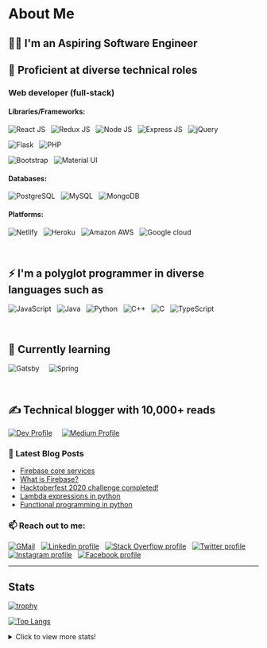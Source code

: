 # About Me

## 👨‍💻 I'm an Aspiring Software Engineer

## 🚀 Proficient at diverse technical roles

### Web developer (full-stack)

#### Libraries/Frameworks:

![React JS](https://img.shields.io/badge/React-20232A?style=for-the-badge&logo=react&logoColor=61DAFB)
&nbsp;
![Redux JS](https://img.shields.io/badge/Redux-593D88?style=for-the-badge&logo=redux&logoColor=white)
&nbsp;
![Node JS](https://img.shields.io/badge/Node.js-43853D?style=for-the-badge&logo=node.js&logoColor=white)
&nbsp;
![Express JS](https://img.shields.io/badge/Express.js-404D59?style=for-the-badge)
&nbsp;
![jQuery](https://img.shields.io/badge/jQuery-0769AD?style=for-the-badge&logo=jquery&logoColor=white)
&nbsp;


![Flask](https://img.shields.io/badge/Flask-000000?style=for-the-badge&logo=flask&logoColor=white)
&nbsp;
![PHP](	https://img.shields.io/badge/PHP-777BB4?style=for-the-badge&logo=php&logoColor=white)
&nbsp;


![Bootstrap](https://img.shields.io/badge/Bootstrap-563D7C?style=for-the-badge&logo=bootstrap&logoColor=white)
&nbsp;
![Material UI](https://img.shields.io/badge/Material--UI-0081CB?style=for-the-badge&logo=material-ui&logoColor=white)
&nbsp;


#### Databases:

![PostgreSQL](https://img.shields.io/badge/PostgreSQL-316192?style=for-the-badge&logo=postgresql&logoColor=white)
&nbsp;
![MySQL](https://img.shields.io/badge/MySQL-00000F?style=for-the-badge&logo=mysql&logoColor=white)
&nbsp;
![MongoDB](https://img.shields.io/badge/MongoDB-4EA94B?style=for-the-badge&logo=mongodb&logoColor=white)
&nbsp;


#### Platforms:

![Netlify](https://img.shields.io/badge/Netlify-00C7B7?style=for-the-badge&logo=netlify&logoColor=white)
&nbsp;
![Heroku](https://img.shields.io/badge/Heroku-430098?style=for-the-badge&logo=heroku&logoColor=white)
&nbsp;
![Amazon AWS](https://img.shields.io/badge/Amazon_AWS-232F3E?style=for-the-badge&logo=amazon-aws&logoColor=white)
&nbsp;
![Google cloud](https://img.shields.io/badge/Google_Cloud-4285F4?style=for-the-badge&logo=google-cloud&logoColor=white)
&nbsp;

<br />

## ⚡ I'm a polyglot programmer in diverse languages such as 

![JavaScript](https://img.shields.io/badge/JavaScript-323330?style=for-the-badge&logo=javascript&logoColor=F7DF1E)
&nbsp;
![Java](https://img.shields.io/badge/Java-ED8B00?style=for-the-badge&logo=java&logoColor=white)
&nbsp;
![Python](https://img.shields.io/badge/Python-3776AB?style=for-the-badge&logo=python&logoColor=white)
&nbsp;
![C++](https://img.shields.io/badge/C%2B%2B-00599C?style=for-the-badge&logo=c%2B%2B&logoColor=white)
&nbsp;
![C](https://img.shields.io/badge/C-00599C?style=for-the-badge&logo=c&logoColor=white)
&nbsp;
![TypeScript](https://img.shields.io/badge/TypeScript-007ACC?style=for-the-badge&logo=typescript&logoColor=white)
&nbsp;

<br />

## 🌱 Currently learning

![Gatsby](https://img.shields.io/badge/Gatsby-663399?style=for-the-badge&logo=gatsby&logoColor=white)
&nbsp;
&nbsp;
![Spring](https://img.shields.io/badge/Spring-6DB33F?style=for-the-badge&logo=spring&logoColor=white)

<br />

## ✍ Technical blogger with 10,000+ reads

<a href="https://dev.to/aswin2001barath" target="_blank">![Dev Profile](https://img.shields.io/badge/dev.to-0A0A0A?style=for-the-badge&logo=dev.to&logoColor=white)</a>
&nbsp;
&nbsp;
<a href="https://medium.com/@aswin2001barath" target="_blank">![Medium Profile](https://img.shields.io/badge/Medium-12100E?style=for-the-badge&logo=medium&logoColor=white)</a>

### 📕 Latest Blog Posts
<!-- BLOG-POST-LIST:START -->
- [Firebase core services](https://dev.to/aswin2001barath/firebase-core-services-4hkl)
- [What is Firebase?](https://dev.to/aswin2001barath/what-is-firebase-3f35)
- [Hacktoberfest 2020 challenge completed!](https://dev.to/aswin2001barath/hacktoberfest-2020-challenge-completed-31c2)
- [Lambda expressions in python](https://dev.to/aswin2001barath/lambda-expressions-in-python-5ffg)
- [Functional programming in python](https://dev.to/aswin2001barath/functional-programming-in-python-42fi)
<!-- BLOG-POST-LIST:END -->


### 📫 Reach out to me:

<a href="mailto:aswin2001barath@gmail.com" target="_blank">![GMail](https://img.shields.io/badge/Gmail-D14836?style=for-the-badge&logo=gmail&logoColor=white)</a>
&nbsp;
<a href="https://www.linkedin.com/in/aswin-barath/" target="_blank">![Linkedin profile](https://img.shields.io/badge/LinkedIn-0077B5?style=for-the-badge&logo=linkedin&logoColor=white)</a>
&nbsp;
<a href="https://stackoverflow.com/users/13064312/aswin-barath?tab=profile" target="_blank">![Stack Overflow profile](https://img.shields.io/badge/Stack_Overflow-FE7A16?style=for-the-badge&logo=stack-overflow&logoColor=white)</a>
&nbsp;
<a href="https://twitter.com/AswinBarath2" target="_blank">![Twitter profile](ttps://img.shields.io/badge/Twitter-1DA1F2?style=for-the-badge&logo=twitter&logoColor=white)</a>
&nbsp;
<a href="https://www.instagram.com/aswin_barath_/" target="_blank">![Instagram profile](https://img.shields.io/badge/Instagram-E4405F?style=for-the-badge&logo=instagram&logoColor=white)</a>
&nbsp;
<a href="https://www.facebook.com/profile.php?id=100011683902531e" target="_blank">![Facebook profile](https://img.shields.io/badge/Facebook-1877F2?style=for-the-badge&logo=facebook&logoColor=white)</a>
&nbsp;



---

## Stats
[![trophy](https://github-profile-trophy.vercel.app/?username=AswinBarath&title=Commit,Issues,PullRequest,Repositories,MultiLanguage&margin-w=15&margin-h=15&theme=onedark)](https://github.com/ryo-ma/github-profile-trophy)

[![Top Langs](https://github-readme-stats.vercel.app/api/top-langs/?username=AswinBarath&layout=compact&langs_count=8)](https://github.com/anuraghazra/github-readme-stats)
<!-- [![willianrod's wakatime stats](https://github-readme-stats.vercel.app/api/wakatime?username=AswinBarath&layout=compact)](https://github.com/anuraghazra/github-readme-stats) -->

<details>
  <summary>Click to view more stats!</summary>
    <!--START_SECTION:waka-->

![Lines of code](https://img.shields.io/badge/From%20Hello%20World%20I%27ve%20Written-516972%20lines%20of%20code-blue)

**🐱 My Github Data** 

> 🏆 724 Contributions in the Year 2021
 > 
> 📦 174.2 kB Used in Github's Storage 
 > 
> 🚫 Not Opted to Hire
 > 
> 📜 67 Public Repositories 
 > 
> 🔑 1 Private Repository 
 > 
**I'm a Night 🦉** 

```text
🌞 Morning    125 commits    █████░░░░░░░░░░░░░░░░░░░░   20.1% 
🌆 Daytime    154 commits    ██████░░░░░░░░░░░░░░░░░░░   24.76% 
🌃 Evening    312 commits    ████████████░░░░░░░░░░░░░   50.16% 
🌙 Night      31 commits     █░░░░░░░░░░░░░░░░░░░░░░░░   4.98%

```
📅 **I'm Most Productive on Thursday** 

```text
Monday       76 commits     ███░░░░░░░░░░░░░░░░░░░░░░   12.22% 
Tuesday      104 commits    ████░░░░░░░░░░░░░░░░░░░░░   16.72% 
Wednesday    87 commits     ███░░░░░░░░░░░░░░░░░░░░░░   13.99% 
Thursday     114 commits    ████░░░░░░░░░░░░░░░░░░░░░   18.33% 
Friday       68 commits     ██░░░░░░░░░░░░░░░░░░░░░░░   10.93% 
Saturday     91 commits     ███░░░░░░░░░░░░░░░░░░░░░░   14.63% 
Sunday       82 commits     ███░░░░░░░░░░░░░░░░░░░░░░   13.18%

```


📊 **This Week I Spent My Time On** 

```text
⌚︎ Time Zone: Asia/Kolkata

💬 Programming Languages: 
Java                     5 hrs 16 mins       ██████████████████░░░░░░░   71.67% 
JavaScript               50 mins             ██░░░░░░░░░░░░░░░░░░░░░░░   11.46% 
Markdown                 42 mins             ██░░░░░░░░░░░░░░░░░░░░░░░   9.58% 
HTML                     16 mins             █░░░░░░░░░░░░░░░░░░░░░░░░   3.85% 
CSS                      15 mins             ░░░░░░░░░░░░░░░░░░░░░░░░░   3.45%

🔥 Editors: 
Eclipse                  5 hrs 16 mins       ██████████████████░░░░░░░   71.67% 
VS Code                  2 hrs 5 mins        ███████░░░░░░░░░░░░░░░░░░   28.33%

💻 Operating System: 
Windows                  7 hrs 21 mins       █████████████████████████   100.0%

```

**I Mostly Code in JavaScript** 

```text
JavaScript               17 repos            ███████░░░░░░░░░░░░░░░░░░   27.87% 
HTML                     14 repos            █████░░░░░░░░░░░░░░░░░░░░   22.95% 
Java                     11 repos            ████░░░░░░░░░░░░░░░░░░░░░   18.03% 
Python                   10 repos            ████░░░░░░░░░░░░░░░░░░░░░   16.39% 
CSS                      4 repos             █░░░░░░░░░░░░░░░░░░░░░░░░   6.56%

```



 Last Updated on 23/08/2021
<!--END_SECTION:waka-->
</details>





